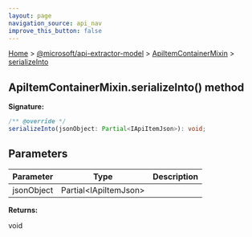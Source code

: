 ```yaml
---
layout: page
navigation_source: api_nav
improve_this_button: false
---
```



[Home](./index.md) &gt; [@microsoft/api-extractor-model](./api-extractor-model.md) &gt; [ApiItemContainerMixin](./api-extractor-model.apiitemcontainermixin.md) &gt; [serializeInto](./api-extractor-model.apiitemcontainermixin.serializeinto.md)

## ApiItemContainerMixin.serializeInto() method


<b>Signature:</b>

```typescript
/** @override */
serializeInto(jsonObject: Partial<IApiItemJson>): void;
```

## Parameters

|  Parameter | Type | Description |
|  --- | --- | --- |
|  jsonObject | Partial&lt;IApiItemJson&gt; |  |

<b>Returns:</b>

void
